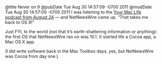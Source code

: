 @title Never on 9
@pubDate Tue Aug 30 14:57:09 -0700 2011
@modDate Tue Aug 30 14:57:09 -0700 2011
I was listening to the <a href="http://yourmaclifeshow.com/archives/2011/08/24/steve-jobs-resigns-apple">Your Mac Life podcast from August 24</a> — and NetNewsWire came up. “That takes me back to OS 9!”

Just FYI, to the world (not that it’s earth-shattering information or anything): the first OS that NetNewsWire ran on was 10.1. It started life a Cocoa app, a Mac OS X app.

(I did write software back in the Mac Toolbox days, yes, but NetNewsWire was Cocoa from day one.)
